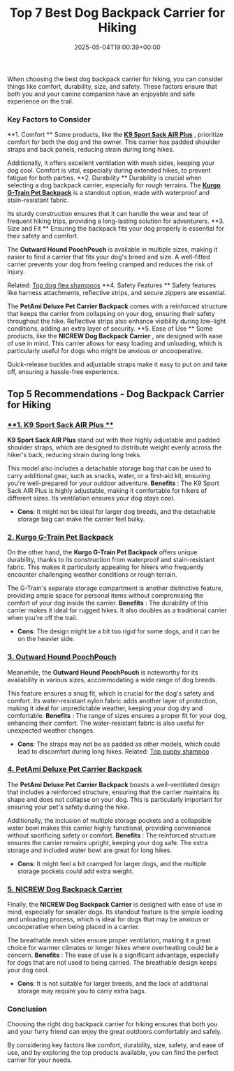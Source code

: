﻿---
layout: post
title: Top 7 Best Dog Backpack Carrier for Hiking
date: '2025-05-04T19:00:39+00:00'
categories:
- Fleas
- Product Reviews
tags: []
slug: /best-dog-backpack-carrier-for-hiking/
lastmod: 2025-05-07T12:21:23+03:00
---

When choosing the best dog backpack carrier for hiking, you can consider things like comfort, durability, size, and safety. These factors ensure that both you and your canine companion have an enjoyable and safe experience on the trail.
### Key Factors to Consider
**1. Comfort **
Some products, like the
[**K9 Sport Sack AIR Plus**](https://www.amazon.com/dp/B0CSG5YRZF/?tag=p-policy-20)
, prioritize comfort for both the dog and the owner. This carrier has padded shoulder straps and back panels, reducing strain during long hikes.

Additionally, it offers excellent ventilation with mesh sides, keeping your dog cool. Comfort is vital, especially during extended hikes, to prevent fatigue for both parties.
**2. Durability **
Durability is crucial when selecting a dog backpack carrier, especially for rough terrains. The
[**Kurgo G-Train Pet Backpack**](https://www.amazon.com/dp/B07CRS4FWW/?tag=p-policy-20)
is a standout option, made with waterproof and stain-resistant fabric.

Its sturdy construction ensures that it can handle the wear and tear of frequent hiking trips, providing a long-lasting solution for adventurers.
**3. Size and Fit **
Ensuring the backpack fits your dog properly is essential for their safety and comfort.

The
**Outward Hound PoochPouch**
is available in multiple sizes, making it easier to find a carrier that fits your dog's breed and size. A well-fitted carrier prevents your dog from feeling cramped and reduces the risk of injury.

Related:
[Top dog flea shampoos](https://pestpolicy.com/best-flea-shampoo-for-dogs/)
**4. Safety Features **
Safety features like harness attachments, reflective strips, and secure zippers are essential.

The
**PetAmi Deluxe Pet Carrier Backpack**
comes with a reinforced structure that keeps the carrier from collapsing on your dog, ensuring their safety throughout the hike. Reflective strips also enhance visibility during low-light conditions, adding an extra layer of security.
**5. Ease of Use **
Some products, like the
**NICREW Dog Backpack Carrier**
, are designed with ease of use in mind. This carrier allows for easy loading and unloading, which is particularly useful for dogs who might be anxious or uncooperative.

Quick-release buckles and adjustable straps make it easy to put on and take off, ensuring a hassle-free experience.
## Top 5 Recommendations - Dog Backpack Carrier for Hiking
### [**1. K9 Sport Sack AIR Plus **](https://www.amazon.com/dp/B0CSG5YRZF/?tag=p-policy-20)
**K9 Sport Sack AIR Plus**
stand out with their highly adjustable and padded shoulder straps, which are designed to distribute weight evenly across the hiker's back, reducing strain during long treks.

This model also includes a detachable storage bag that can be used to carry additional gear, such as snacks, water, or a first-aid kit, ensuring you're well-prepared for your outdoor adventure.
**Benefits**
: The K9 Sport Sack AIR Plus is highly adjustable, making it comfortable for hikers of different sizes. Its ventilation ensures your dog stays cool.
- **Cons**: It might not be ideal for larger dog breeds, and the detachable storage bag can make the carrier feel bulky.
### [**2. Kurgo G-Train Pet Backpack**](https://www.amazon.com/dp/B07CRS4FWW/?tag=p-policy-20)
On the other hand, the
**Kurgo G-Train Pet Backpack**
offers unique durability, thanks to its construction from waterproof and stain-resistant fabric. This makes it particularly appealing for hikers who frequently encounter challenging weather conditions or rough terrain.

The G-Train's separate storage compartment is another distinctive feature, providing ample space for personal items without compromising the comfort of your dog inside the carrier.
**Benefits**
: The durability of this carrier makes it ideal for rugged hikes. It also doubles as a traditional carrier when you’re off the trail.
- **Cons**: The design might be a bit too rigid for some dogs, and it can be on the heavier side.
### [**3. Outward Hound PoochPouch**](https://www.amazon.com/dp/B0081XII9S/?tag=p-policy-20)
Meanwhile, the
**Outward Hound PoochPouch**
is noteworthy for its availability in various sizes, accommodating a wide range of dog breeds.

This feature ensures a snug fit, which is crucial for the dog's safety and comfort. Its water-resistant nylon fabric adds another layer of protection, making it ideal for unpredictable weather, keeping your dog dry and comfortable.
**Benefits**
: The range of sizes ensures a proper fit for your dog, enhancing their comfort. The water-resistant fabric is also useful for unexpected weather changes.
- **Cons**: The straps may not be as padded as other models, which could lead to discomfort during long hikes.
Related:
[Top puppy shampoo](https://pestpolicy.com/best-puppy-shampoo-for-fleas/)
.
### [**4. PetAmi Deluxe Pet Carrier Backpack**](https://www.amazon.com/dp/B07B62YX1V/?tag=p-policy-20)
The
**PetAmi Deluxe Pet Carrier Backpack**
boasts a well-ventilated design that includes a reinforced structure, ensuring that the carrier maintains its shape and does not collapse on your dog. This is particularly important for ensuring your pet's safety during the hike.

Additionally, the inclusion of multiple storage pockets and a collapsible water bowl makes this carrier highly functional, providing convenience without sacrificing safety or comfort.
**Benefits**
: The reinforced structure ensures the carrier remains upright, keeping your dog safe. The extra storage and included water bowl are great for long hikes.
- **Cons**: It might feel a bit cramped for larger dogs, and the multiple storage pockets could add extra weight.
### [**5. NICREW Dog Backpack Carrier**](https://www.amazon.com/dp/B01E3INMFE/?tag=p-policy-20)
Finally, the
**NICREW Dog Backpack Carrier**
is designed with ease of use in mind, especially for smaller dogs. Its standout feature is the simple loading and unloading process, which is ideal for dogs that may be anxious or uncooperative when being placed in a carrier.

The breathable mesh sides ensure proper ventilation, making it a great choice for warmer climates or longer hikes where overheating could be a concern.
**Benefits**
: The ease of use is a significant advantage, especially for dogs that are not used to being carried. The breathable design keeps your dog cool.
- **Cons**: It is not suitable for larger breeds, and the lack of additional storage may require you to carry extra bags.
### Conclusion
Choosing the right dog backpack carrier for hiking ensures that both you and your furry friend can enjoy the great outdoors comfortably and safely.

By considering key factors like comfort, durability, size, safety, and ease of use, and by exploring the top products available, you can find the perfect carrier for your needs.